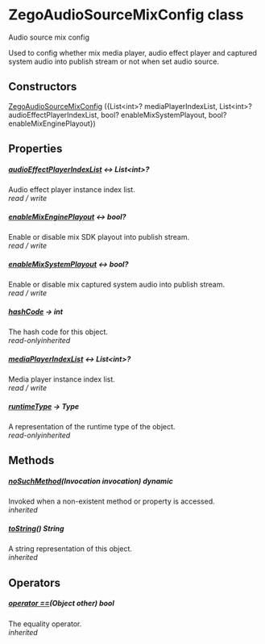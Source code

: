 


# ZegoAudioSourceMixConfig class









<p>Audio source mix config</p>
<p>Used to config whether mix media player, audio effect player and captured system audio into publish stream or not when set audio source.</p>




## Constructors

[ZegoAudioSourceMixConfig](../zego_uikit_prebuilt_live_audio_room/ZegoAudioSourceMixConfig/ZegoAudioSourceMixConfig.md) ({List&lt;int>? mediaPlayerIndexList, List&lt;int>? audioEffectPlayerIndexList, bool? enableMixSystemPlayout, bool? enableMixEnginePlayout})

   


## Properties

##### [audioEffectPlayerIndexList](../zego_uikit_prebuilt_live_audio_room/ZegoAudioSourceMixConfig/audioEffectPlayerIndexList.md) &#8596; List&lt;int>?



Audio effect player instance index list.  
_<span class="feature">read / write</span>_



##### [enableMixEnginePlayout](../zego_uikit_prebuilt_live_audio_room/ZegoAudioSourceMixConfig/enableMixEnginePlayout.md) &#8596; bool?



Enable or disable mix SDK playout into publish stream.  
_<span class="feature">read / write</span>_



##### [enableMixSystemPlayout](../zego_uikit_prebuilt_live_audio_room/ZegoAudioSourceMixConfig/enableMixSystemPlayout.md) &#8596; bool?



Enable or disable mix captured system audio into publish stream.  
_<span class="feature">read / write</span>_



##### [hashCode](../zego_uikit_prebuilt_live_audio_room/ZegoAudioSourceMixConfig/hashCode.md) &#8594; int



The hash code for this object.  
_<span class="feature">read-only</span><span class="feature">inherited</span>_



##### [mediaPlayerIndexList](../zego_uikit_prebuilt_live_audio_room/ZegoAudioSourceMixConfig/mediaPlayerIndexList.md) &#8596; List&lt;int>?



Media player instance index list.  
_<span class="feature">read / write</span>_



##### [runtimeType](../zego_uikit_prebuilt_live_audio_room/ZegoAudioSourceMixConfig/runtimeType.md) &#8594; Type



A representation of the runtime type of the object.  
_<span class="feature">read-only</span><span class="feature">inherited</span>_





## Methods

##### [noSuchMethod](../zego_uikit_prebuilt_live_audio_room/ZegoAudioSourceMixConfig/noSuchMethod.md)(Invocation invocation) dynamic



Invoked when a non-existent method or property is accessed.  
_<span class="feature">inherited</span>_



##### [toString](../zego_uikit_prebuilt_live_audio_room/ZegoAudioSourceMixConfig/toString.md)() String



A string representation of this object.  
_<span class="feature">inherited</span>_





## Operators

##### [operator ==](../zego_uikit_prebuilt_live_audio_room/ZegoAudioSourceMixConfig/operator_equals.md)(Object other) bool



The equality operator.  
_<span class="feature">inherited</span>_















